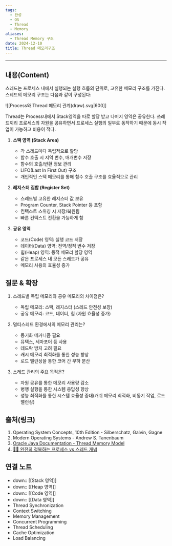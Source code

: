 ```yaml
---
tags:
  - 완성
  - OS
  - Thread
  - Memory
aliases:
  - Thread Memory 구조
date: 2024-12-10
title: Thread 메모리구조
---
```


----

## 내용(Content)

스레드는 프로세스 내에서 실행되는 실행 흐름의 단위로, 고유한 메모리 구조를 가진다. 스레드의 메모리 구조는 다음과 같이 구성된다:

![[Process와 Thread 메모리 관계(draw).svg|600]]

Thread는 Process내에서 Stack영역을 따로 할당 받고 나머지 영역은 공유한다. 쓰레드끼리 프로세스의 자원을 공유하면서 프로세스 실행의 일부로 동작하기 때문에 동시 작업이 가능하고 비용이 적다.

1. **스택 영역 (Stack Area)**
   - 각 스레드마다 독립적으로 할당
   - 함수 호출 시 지역 변수, 매개변수 저장
   - 함수의 호출/반환 정보 관리
   - LIFO(Last In First Out) 구조
   - 개인적인 스택 메모리를 통해 함수 호출 구조를 효율적으로 관리

2. **레지스터 집합 (Register Set)**
   - 스레드별 고유한 레지스터 값 보유
   - Program Counter, Stack Pointer 등 포함
   - 컨텍스트 스위칭 시 저장/복원됨
   - 빠른 컨텍스트 전환을 가능하게 함

3. **공유 영역**
   - 코드(Code) 영역: 실행 코드 저장
   - 데이터(Data) 영역: 전역/정적 변수 저장
   - 힙(Heap) 영역: 동적 메모리 할당 영역
   - 같은 프로세스 내 모든 스레드가 공유
   - 메모리 사용의 효율성 증가

## 질문 & 확장

1. 스레드별 독립 메모리와 공유 메모리의 차이점은?
   - 독립 메모리: 스택, 레지스터 (스레드 안전성 보장)
   - 공유 메모리: 코드, 데이터, 힙 (자원 효율성 증가)

2. 멀티스레드 환경에서의 메모리 관리는?
   - 동기화 메커니즘 필요
   - 뮤텍스, 세마포어 등 사용
   - 데드락 방지 고려 필요
   - 캐시 메모리 최적화를 통한 성능 향상
   - 로드 밸런싱을 통한 코어 간 부하 분산

3. 스레드 관리의 주요 목적은?
   - 자원 공유를 통한 메모리 사용량 감소
   - 병행 실행을 통한 시스템 응답성 향상
   - 성능 최적화를 통한 시스템 효율성 증대(캐쉬 메모리 최적화, 비동기 작업, 로드 밸런싱)

## 출처(링크)

1. Operating System Concepts, 10th Edition - Silberschatz, Galvin, Gagne
2. Modern Operating Systems - Andrew S. Tanenbaum
3. [Oracle Java Documentation - Thread Memory Model](https://docs.oracle.com/javase/specs/jls/se8/html/jls-17.html#jls-17.4)
4. [👩‍💻 ‍완전히 정복하는 프로세스 vs 스레드 개념](https://inpa.tistory.com/entry/%F0%9F%91%A9%E2%80%8D%F0%9F%92%BB-%ED%94%84%EB%A1%9C%EC%84%B8%EC%8A%A4-%E2%9A%94%EF%B8%8F-%EC%93%B0%EB%A0%88%EB%93%9C-%EC%B0%A8%EC%9D%B4#%ED%94%84%EB%A1%9C%EC%84%B8%EC%8A%A4%EC%9D%98_%EC%9E%90%EC%9B%90_%EA%B3%B5%EC%9C%A0)

## 연결 노트
- down:: [[Stack 영역]]
- down:: [[Heap 영역]]
- down:: [[Code 영역]]
- down:: [[Data 영역]]
- Thread Synchronization
- Context Switching
- Memory Management
- Concurrent Programming
- Thread Scheduling
- Cache Optimization
- Load Balancing










